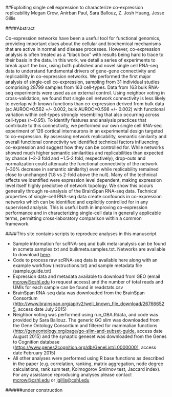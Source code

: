 ##Exploiting single cell expression to characterize co-expression replicability
Megan Crow, Anirban Paul, Sara Ballouz, Z. Josh Huang, Jesse Gillis

####Abstract

Co-expression networks have been a useful tool for functional genomics, providing important clues about the cellular and biochemical mechanisms that are active in normal and disease processes. However, co-expression analysis is often treated as a “black box” with results being hard to trace to their basis in the data. In this work, we detail a series of experiments to break apart the box, using both published and novel single cell RNA-seq data to understand fundamental drivers of gene-gene connectivity and replicability in co-expression networks. We performed the first major analysis of single-cell co-expression, sampling from 31 individual studies comprising 28799 samples from 163 cell-types. Data from 163 bulk RNA-seq experiments were used as an external control. Using neighbor voting in cross-validation, we found that single cell network connectivity is less likely to overlap with known functions than co-expression derived from bulk data (sc AUROC=0.562 +/- 0.002, bulk AUROC=0.598 +/- 0.002) with functional variation within cell-types strongly resembling that also occurring across cell-types (r~0.95). To identify features and analysis practices that contribute to this connectivity, we performed our own single cell RNA-seq experiment of 126 cortical interneurons in an experimental design targeted to co-expression. By assessing network replicability, semantic similarity and overall functional connectivity we identified technical factors influencing co-expression and suggest how they can be controlled for. While networks showed much higher semantic similarities and replicabilities than expected by chance (~2-3 fold and ~1.5-2 fold, respectively), drop-outs and normalization could attenuate the functional connectivity of the network (~30% decrease in semantic similarity) even while replicability remained close to unchanged (1.8 vs 2-fold above the null).  Many of the technical effects we identified were expression level dependent, making expression level itself highly predictive of network topology. We show this occurs generally through re-analysis of the BrainSpan RNA-seq data. Technical properties of single-cell RNA-seq data create confounds in co-expression networks which can be identified and explicitly controlled for in any supervised analysis. This is useful both in improving co-expression performance and in characterizing single-cell data in generally applicable terms, permitting cross-laboratory comparison within a common framework. 


####This site contains scripts to reproduce analyses in this manuscript
* Sample information for scRNA-seq and bulk meta-analysis can be found in scmeta.samples.txt and bulkmeta.samples.txt. Networks are available to download [here](https://www.dropbox.com/sh/msn7c1nxo6equb7/AADk1xQStDm7N1FUtlvcoDMpa?dl=0).
* Code to process raw scRNA-seq data is available here along with an example workflow (instructions.txt) and sample metadata file (sample.guide.txt)
* Expression data and metadata available to download from GEO (email mcrow@cshl.edu to request access) and the number of total reads and UMIs for each sample can be found in readstats.csv
* BrainSpan RNA-seq data was downloaded from the BrainSpan Consortium (http://www.brainspan.org/api/v2/well_known_file_download/267666525, access date July 2015)
* Neighbor voting was performed using run_GBA.Rdata, and code was provided by Sara Ballouz. The generic GO slim was downloaded from the Gene Ontology Consortium and filtered for mammalian functions (http://geneontology.org/page/go-slim-and-subset-guide, access date August 2015) and the synaptic geneset was downloaded from the Genes to Cognition database (https://www.genes2cognition.org/db/GeneList/L00000001, access date February 2015)
* All other analyses were performed using R base functions as described in the paper (e.g. correlation, ranking, matrix aggregation, node degree calculations, rank sum test, Kolmogorov Smirnov test, Jaccard index). For any assistance reproducing analyses please contact mcrow@cshl.edu or jgillis@cshl.edu

######under construction
